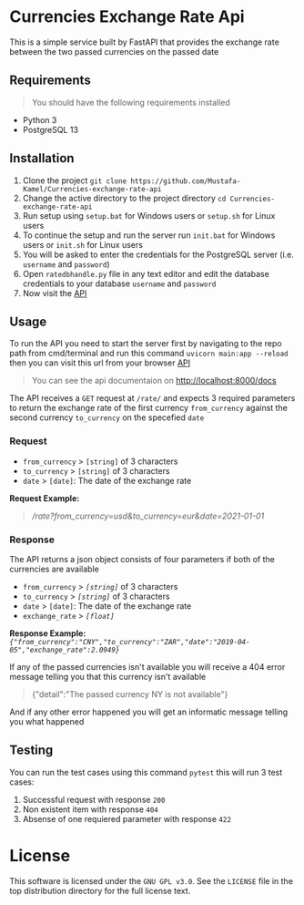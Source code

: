 Currencies Exchange Rate Api
===========================
This is a simple service built by FastAPI that provides the exchange rate between the two passed currencies on the passed date


Requirements
------------
> You should have the following requirements installed
* Python 3
* PostgreSQL 13


Installation
------------
1. Clone the project `git clone https://github.com/Mustafa-Kamel/Currencies-exchange-rate-api`
2. Change the active directory to the project directory `cd Currencies-exchange-rate-api`
3. Run setup using `setup.bat` for Windows users or `setup.sh` for Linux users
4. To continue the setup and run the server run `init.bat` for Windows users or `init.sh` for Linux users
5. You will be asked to enter the credentials for the PostgreSQL server (i.e. `username` and `password`)
6. Open `ratedbhandle.py` file in any text editor and edit the database credentials to your database `username` and `password`
7. Now visit the [API](http://localhost:8000/rate?from_currency=usd&to_currency=eur&date=2021-01-01)


Usage
-----
To run the API you need to start the server first by navigating to the repo path from cmd/terminal and run this command `uvicorn main:app --reload` then you can visit this url from your browser [API](http://localhost:8000/rate?from_currency=usd&to_currency=eur&date=2021-01-01)
> You can see the api documentaion on [http://localhost:8000/docs](http://localhost:8000/docs)

The API receives a `GET` request at `/rate/` and expects 3 required parameters to return the exchange rate of the first currency `from_currency` against the second currency `to_currency` on the specefied `date`

### Request
- `from_currency` > `[string]` of 3 characters
- `to_currency` > `[string]` of 3 characters
- `date` > `[date]`: The date of the exchange rate

**Request Example:**
> */rate?from_currency=usd&to_currency=eur&date=2021-01-01*

### Response
The API returns a json object consists of four parameters if both of the currencies are available
- `from_currency` > *`[string]`* of 3 characters
- `to_currency` > *`[string]`* of 3 characters
- `date` > `[date]`: The date of the exchange rate
- `exchange_rate` > *`[float]`*

**Response Example:**
*`{"from_currency":"CNY","to_currency":"ZAR","date":"2019-04-05","exchange_rate":2.0949}`*

If any of the passed currencies isn't available you will receive a 404 error message telling you that this currency isn't available
> {"detail":"The passed currency NY is not available"}

And if any other error happened you will get an informatic message telling you what happened


Testing
-------
You can run the test cases using this command `pytest` this will run 3 test cases:
1. Successful request with response `200`
2. Non existent item with response `404`
3. Absense of one requiered parameter with response `422`


License
=======

This software is licensed under the `GNU GPL v3.0`. See the ``LICENSE``
file in the top distribution directory for the full license text.
